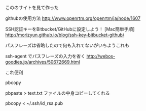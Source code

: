  こののサイトを見て作った

githubの使用方法
http://www.openrtm.org/openrtm/ja/node/1607

SSH認証キーをBitbucket/GitHubに設定しよう！ [Mac簡単手順]
http://morizyun.github.io/blog/ssh-key-bitbucket-github/


パスフレーズは省略したので何も入れてないがいちようこれも

ssh-agent でパスフレーズの入力を省く
http://webos-goodies.jp/archives/50672669.html

これ便利

pbcopy

pbpaste > text.txt
ファイルの中身コピーしてくれる

pbcopy < ~/.ssh/id_rsa.pub

